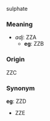 sulphate
### Meaning
+ _adj_: ZZA
	+ __eg__: ZZB

### Origin

ZZC

### Synonym

__eg__: ZZD

+ ZZE


